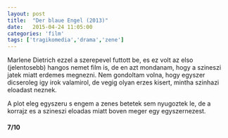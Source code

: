 ```yaml
---
layout: post
title:  "Der blaue Engel (2013)"
date:   2015-04-24 11:05:00
categories: 'film'
tags: ['tragikomedia','drama','zene']
---
```


<p>Marlene Dietrich ezzel a szerepevel futtott be, es ez volt az elso (jelentosebb) hangos nemet film is, de en azt mondanam, hogy a szineszi jatek miatt erdemes megnezni. Nem gondoltam volna, hogy egyszer dicseroleg igy irok valamirol, de vegig olyan erzes kisert, mintha szinhazi eloadast neznek.</p>
<p>A plot eleg egyszeru s engem a zenes betetek sem nyugoztek le, de a korrajz es a szineszi eloadas miatt boven meger egy egyszernezest.</p>

<h4>7/10</h4>